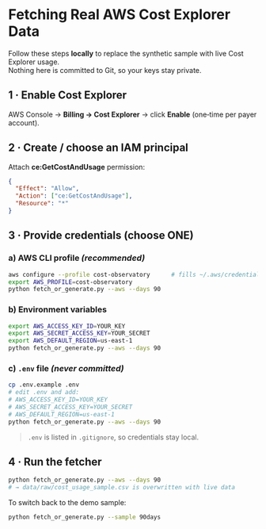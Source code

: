 # Fetching Real AWS Cost Explorer Data

Follow these steps **locally** to replace the synthetic sample with live Cost Explorer usage.  
Nothing here is committed to Git, so your keys stay private.

## 1 · Enable Cost Explorer

AWS Console → **Billing → Cost Explorer** → click **Enable** (one‑time per payer account).

## 2 · Create / choose an IAM principal

Attach **ce:GetCostAndUsage** permission:

```json
{
  "Effect": "Allow",
  "Action": ["ce:GetCostAndUsage"],
  "Resource": "*"
}
```

## 3 · Provide credentials (choose ONE)

### a) AWS CLI profile  *(recommended)*
```bash
aws configure --profile cost-observatory      # fills ~/.aws/credentials
export AWS_PROFILE=cost-observatory
python fetch_or_generate.py --aws --days 90
```

### b) Environment variables
```bash
export AWS_ACCESS_KEY_ID=YOUR_KEY
export AWS_SECRET_ACCESS_KEY=YOUR_SECRET
export AWS_DEFAULT_REGION=us-east-1
python fetch_or_generate.py --aws --days 90
```

### c) `.env` file  *(never committed)*
```bash
cp .env.example .env
# edit .env and add:
# AWS_ACCESS_KEY_ID=YOUR_KEY
# AWS_SECRET_ACCESS_KEY=YOUR_SECRET
# AWS_DEFAULT_REGION=us-east-1
python fetch_or_generate.py --aws --days 90
```

> `.env` is listed in `.gitignore`, so credentials stay local.

## 4 · Run the fetcher

```bash
python fetch_or_generate.py --aws --days 90
# → data/raw/cost_usage_sample.csv is overwritten with live data
````

To switch back to the demo sample:

```bash
python fetch_or_generate.py --sample 90days
```
